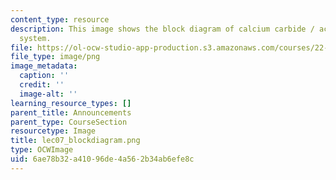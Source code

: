 ```yaml
---
content_type: resource
description: This image shows the block diagram of calcium carbide / acetylene heating
  system.
file: https://ol-ocw-studio-app-production.s3.amazonaws.com/courses/22-033-nuclear-systems-design-project-fall-2011/6ae78b32a41096de4a562b34ab6efe8c_lec07_blockdiagram.png
file_type: image/png
image_metadata:
  caption: ''
  credit: ''
  image-alt: ''
learning_resource_types: []
parent_title: Announcements
parent_type: CourseSection
resourcetype: Image
title: lec07_blockdiagram.png
type: OCWImage
uid: 6ae78b32-a410-96de-4a56-2b34ab6efe8c
---
```

